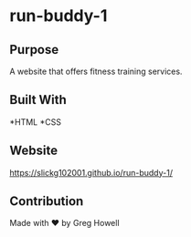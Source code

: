 # run-buddy-1

## Purpose
A website that offers fitness training services.

## Built With
*HTML
*CSS

## Website
https://slickg102001.github.io/run-buddy-1/

## Contribution
Made with ❤️ by Greg Howell
